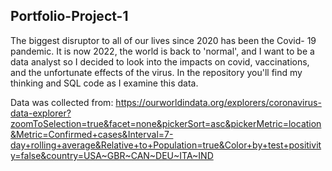 ## Portfolio-Project-1

The biggest disruptor to all of our lives since 2020 has been the Covid- 19 pandemic. It is now 2022, the world is back to 'normal', and I want to be a data analyst so I decided to look into the impacts on covid, vaccinations, and the unfortunate effects of the virus. In the repository you'll find my thinking and SQL code as I examine this data.

Data was collected from: https://ourworldindata.org/explorers/coronavirus-data-explorer?zoomToSelection=true&facet=none&pickerSort=asc&pickerMetric=location&Metric=Confirmed+cases&Interval=7-day+rolling+average&Relative+to+Population=true&Color+by+test+positivity=false&country=USA~GBR~CAN~DEU~ITA~IND
